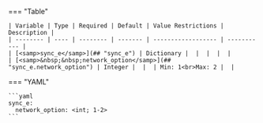 <!--
  ~ Copyright (c) 2024 Arista Networks, Inc.
  ~ Use of this source code is governed by the Apache License 2.0
  ~ that can be found in the LICENSE file.
  -->
=== "Table"

    | Variable | Type | Required | Default | Value Restrictions | Description |
    | -------- | ---- | -------- | ------- | ------------------ | ----------- |
    | [<samp>sync_e</samp>](## "sync_e") | Dictionary |  |  |  |  |
    | [<samp>&nbsp;&nbsp;network_option</samp>](## "sync_e.network_option") | Integer |  |  | Min: 1<br>Max: 2 |  |

=== "YAML"

    ```yaml
    sync_e:
      network_option: <int; 1-2>
    ```
